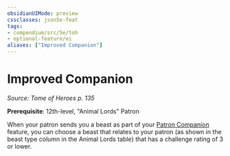```yaml
---
obsidianUIMode: preview
cssclasses: json5e-feat
tags:
- compendium/src/5e/toh
- optional-feature/ei
aliases: ["Improved Companion"]
---
```

# Improved Companion
*Source: Tome of Heroes p. 135*  

**Prerequisite**: 12th-level, "Animal Lords" Patron

When your patron sends you a beast as part of your [Patron Companion](2-Mechanics/CLI/classes/warlock-animal-lords-toh.md#Patron%20Companion%20(Level%206)) feature, you can choose a beast that relates to your patron (as shown in the beast type column in the Animal Lords table) that has a challenge rating of 3 or lower.